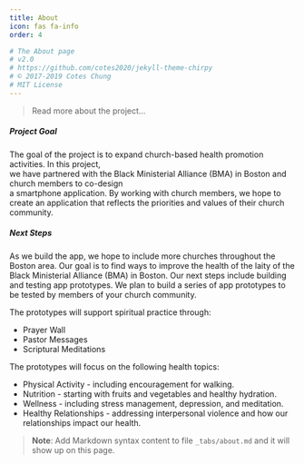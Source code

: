 ```yaml
---
title: About
icon: fas fa-info
order: 4

# The About page
# v2.0
# https://github.com/cotes2020/jekyll-theme-chirpy
# © 2017-2019 Cotes Chung
# MIT License
---
```

> Read more about the project...
##### **Project Goal**
The goal of the project is to expand church-based health promotion activities. In this project,  
we have partnered with the Black Ministerial Alliance (BMA) in Boston and church members to co-design  
a smartphone application. By working with church members, we hope to create an application that reflects the priorities and values of their church community.

##### **Next Steps**

As we build the app, we hope to include more churches throughout the Boston area. Our goal is to find ways to improve the health of the
laity of the Black Ministerial Alliance (BMA) in Boston. Our next steps include building and testing app prototypes. We plan to build a
series of app prototypes to be tested by members of your church community.

The prototypes will support spiritual practice through:
- Prayer Wall
- Pastor Messages
- Scriptural Meditations

The prototypes will focus on the following health topics:
- Physical Activity - including encouragement for walking.
- Nutrition - starting with fruits and vegetables and healthy hydration.
- Wellness - including stress management, depression, and meditation.
- Healthy Relationships - addressing interpersonal violence and how our relationships impact our health.


> **Note**: Add Markdown syntax content to file `_tabs/about.md` and it will show up on this page.
